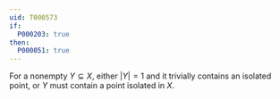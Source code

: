 ```yaml
---
uid: T000573
if:
  P000203: true
then:
  P000051: true
---
```

For a nonempty $Y\subseteq X$, either $|Y|=1$ and it trivially contains an isolated point, or $Y$ must contain a point isolated in $X$.
